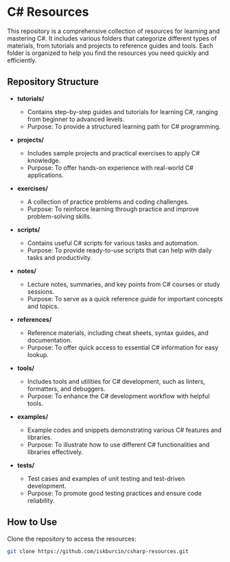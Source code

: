 # C# Resources

This repository is a comprehensive collection of resources for learning and mastering C#. It includes various folders that categorize different types of materials, from tutorials and projects to reference guides and tools. Each folder is organized to help you find the resources you need quickly and efficiently.

## Repository Structure

- **tutorials/**

  - Contains step-by-step guides and tutorials for learning C#, ranging from beginner to advanced levels.
  - Purpose: To provide a structured learning path for C# programming.

- **projects/**

  - Includes sample projects and practical exercises to apply C# knowledge.
  - Purpose: To offer hands-on experience with real-world C# applications.

- **exercises/**

  - A collection of practice problems and coding challenges.
  - Purpose: To reinforce learning through practice and improve problem-solving skills.

- **scripts/**

  - Contains useful C# scripts for various tasks and automation.
  - Purpose: To provide ready-to-use scripts that can help with daily tasks and productivity.

- **notes/**

  - Lecture notes, summaries, and key points from C# courses or study sessions.
  - Purpose: To serve as a quick reference guide for important concepts and topics.

- **references/**

  - Reference materials, including cheat sheets, syntax guides, and documentation.
  - Purpose: To offer quick access to essential C# information for easy lookup.

- **tools/**

  - Includes tools and utilities for C# development, such as linters, formatters, and debuggers.
  - Purpose: To enhance the C# development workflow with helpful tools.

- **examples/**

  - Example codes and snippets demonstrating various C# features and libraries.
  - Purpose: To illustrate how to use different C# functionalities and libraries effectively.

- **tests/**
  - Test cases and examples of unit testing and test-driven development.
  - Purpose: To promote good testing practices and ensure code reliability.

## How to Use

Clone the repository to access the resources:

```sh
git clone https://github.com/iskburcin/csharp-resources.git
```
